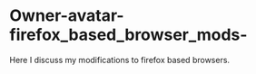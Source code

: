 # Owner-avatar-firefox_based_browser_mods-
Here I discuss my modifications to firefox based browsers.
